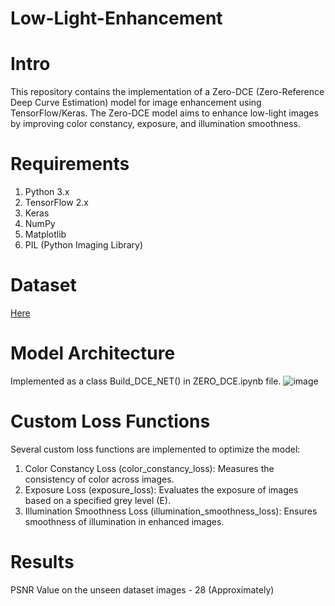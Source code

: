 # Low-Light-Enhancement

# Intro
This repository contains the implementation of a Zero-DCE (Zero-Reference Deep Curve Estimation) model for image enhancement using TensorFlow/Keras. The Zero-DCE model aims to enhance low-light images by improving color constancy, exposure, and illumination smoothness.

# Requirements
1. Python 3.x
2. TensorFlow 2.x
3. Keras
4. NumPy
5. Matplotlib
6. PIL (Python Imaging Library)

# Dataset
[Here](https://www.kaggle.com/datasets/soumikrakshit/lol-dataset)

# Model Architecture
Implemented as a class Build_DCE_NET() in ZERO_DCE.ipynb file.
![image](https://github.com/palswayam5/Low-Light-Enhancement/assets/97727708/6cb69ead-ffae-4627-8c3b-4d65d13fdc6c)

# Custom Loss Functions
Several custom loss functions are implemented to optimize the model:

1. Color Constancy Loss (color_constancy_loss): Measures the consistency of color across images.
2. Exposure Loss (exposure_loss): Evaluates the exposure of images based on a specified grey level (E).
3. Illumination Smoothness Loss (illumination_smoothness_loss): Ensures smoothness of illumination in enhanced images.

# Results
PSNR Value on the unseen dataset images - 28 (Approximately)

   
